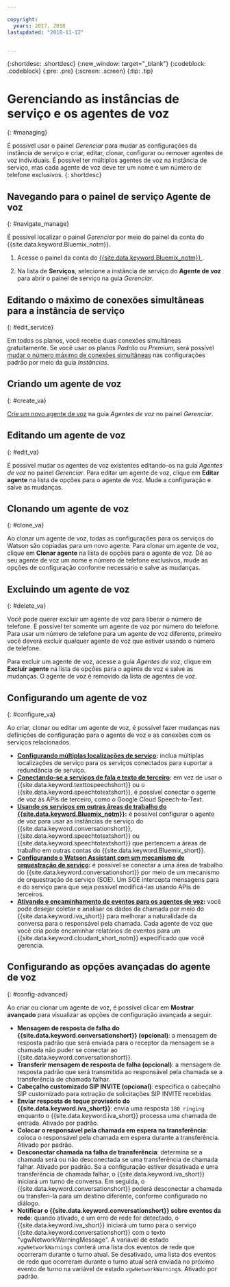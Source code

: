 ```yaml
---

copyright:
  years: 2017, 2018
lastupdated: "2018-11-12"


---
```


{:shortdesc: .shortdesc}
{:new_window: target="_blank"}
{:codeblock: .codeblock}
{:pre: .pre}
{:screen: .screen}
{:tip: .tip}


# Gerenciando as instâncias de serviço e os agentes de voz
{: #managing}

É possível usar o painel _Gerenciar_ para mudar as configurações da instância de serviço e criar, editar, clonar, configurar ou remover agentes de voz individuais. É possível ter múltiplos agentes de voz na instância de serviço, mas cada agente de voz deve ter um nome e um número de telefone exclusivos.
{: shortdesc}

## Navegando para o painel de serviço Agente de voz
{: #navigate_manage}

É possível localizar o painel _Gerenciar_ por meio do painel da conta do {{site.data.keyword.Bluemix_notm}}.

1. Acesse o painel da conta do [{{site.data.keyword.Bluemix_notm}} ](https://console.bluemix.net/dashboard/apps).

1. Na lista de **Serviços**, selecione a instância de serviço do **Agente de voz** para abrir o painel de serviço na guia _Gerenciar_.

## Editando o máximo de conexões simultâneas para a instância de serviço
{: #edit_service}

Em todos os planos, você recebe duas conexões simultâneas gratuitamente. Se você usar os planos _Padrão_ ou _Premium_, será possível [mudar o número máximo de conexões simultâneas](managing_concurrency.html) nas configurações padrão por meio da guia _Instâncias_.

## Criando um agente de voz
{: #create_va}

[Crie um novo agente de voz](managing_create.html) na guia _Agentes de voz_ no painel _Gerenciar_.

## Editando um agente de voz
{: #edit_va}

É possível mudar os agentes de voz existentes editando-os na guia _Agentes de voz_ no painel _Gerenciar_. Para editar um agente de voz, clique em **Editar agente** na lista de opções para o agente de voz. Mude a configuração e salve as mudanças.

## Clonando um agente de voz
{: #clone_va}

Ao clonar um agente de voz, todas as configurações para os serviços do Watson são copiadas para um novo agente. Para clonar um agente de voz, clique em **Clonar agente** na lista de opções para o agente de voz. Dê ao seu agente de voz um nome e número de telefone exclusivos, mude as opções de configuração conforme necessário e salve as mudanças.

## Excluindo um agente de voz
{: #delete_va}

Você pode querer excluir um agente de voz para liberar o número de telefone. É possível ter somente um agente de voz por número do telefone. Para usar um número de telefone para um agente de voz diferente, primeiro você deverá excluir qualquer agente de voz que estiver usando o número de telefone.

Para excluir um agente de voz, acesse a guia _Agentes de voz_, clique em **Excluir agente** na lista de opções para o agente de voz e salve as mudanças. O agente de voz é removido da lista de agentes de voz.

## Configurando um agente de voz
{: #configure_va}

Ao criar, clonar ou editar um agente de voz, é possível fazer mudanças nas definições de configuração para o agente de voz e as conexões com os serviços relacionados.

* **[Configurando múltiplas localizações de serviço](managing_disaster_recovery.html):** inclua múltiplas localizações de serviço para os serviços conectados para suportar a redundância de serviço.
* **[Conectando-se a serviços de fala e texto de terceiro](managing_third_party.html):** em vez de usar o {{site.data.keyword.texttospeechshort}} ou o {{site.data.keyword.speechtotextshort}}, é possível conectar o agente de voz às APIs de terceiro, como o Google Cloud Speech-to-Text.
* **[Usando os serviços em outras áreas de trabalho do {{site.data.keyword.Bluemix_notm}}](managing_other.html):** é possível configurar o agente de voz para usar as instâncias de serviço do {{site.data.keyword.conversationshort}}, {{site.data.keyword.speechtotextshort}} ou {{site.data.keyword.speechtotextshort}} que pertencem a áreas de trabalho em outras contas do {{site.data.keyword.Bluemix_short}}.
* **[Configurando o Watson Assistant com um mecanismo de orquestração de serviço](managing_SOE.html):** é possível se conectar a uma área de trabalho do {{site.data.keyword.conversationshort}} por meio de um mecanismo de orquestração de serviço (SOE). Um SOE intercepta mensagens para e do serviço para que seja possível modificá-las usando APIs de terceiros.
* **[Ativando o encaminhamento de eventos para os agentes de voz](event-forwarding.html):** você pode desejar coletar e analisar os dados da chamada por meio do {{site.data.keyword.iva_short}} para melhorar a naturalidade da conversa para o responsável pela chamada. Cada agente de voz que você cria pode encaminhar relatórios de eventos para um {{site.data.keyword.cloudant_short_notm}} especificado que você gerencia.

## Configurando as opções avançadas do agente de voz
{: #config-advanced}

Ao criar ou clonar um agente de voz, é possível clicar em **Mostrar avançado** para visualizar as
opções de configuração avançada a seguir.

* **Mensagem de resposta de falha do {{site.data.keyword.conversationshort}} (opcional)**:
a mensagem de resposta padrão que será enviada para o receptor da mensagem se a chamada não puder se conectar ao {{site.data.keyword.conversationshort}}.
* **Transferir mensagem de resposta de falha (opcional)**: a mensagem de resposta
padrão que será transmitida ao responsável pela chamada se a transferência de chamada falhar.
* **Cabeçalho customizado SIP INVITE (opcional)**: especifica o cabeçalho SIP customizado para extração de solicitações SIP INVITE recebidas
* **Enviar resposta de toque provisório do {{site.data.keyword.iva_short}}**: envia uma
resposta `180 ringing` enquanto o {{site.data.keyword.iva_short}} processa uma chamada de entrada. Ativado por padrão.
* **Colocar o responsável pela chamada em espera na transferência**: coloca o responsável pela chamada
em espera durante a transferência. Ativado por padrão.
* **Desconectar chamada na falha de transferência**: determina se a chamada será ou não desconectada se
uma transferência de chamada falhar.  Ativado por padrão. Se a configuração estiver desativada e uma transferência de chamada falhar,
o {{site.data.keyword.iva_short}} iniciará um turno de conversa. Em seguida, o {{site.data.keyword.conversationshort}}
poderá desconectar a chamada ou transferi-la para um destino diferente, conforme configurado no diálogo.
* **Notificar o {{site.data.keyword.conversationshort}} sobre eventos da rede**: quando ativado, e
um erro de rede for detectado, o {{site.data.keyword.iva_short}} iniciará um turno
para o serviço {{site.data.keyword.conversationshort}} com o texto "vgwNetworkWarningMessage". A variável de estado
`vgwNetworkWarnings` conterá uma lista dos eventos de rede que ocorreram durante o turno atual. Se desativado, uma
lista dos eventos de rede que ocorreram durante o turno atual será enviada no próximo evento de turno na variável de estado `vgwNetworkWarning`s. Ativado por padrão.
